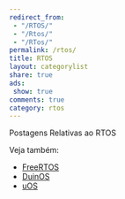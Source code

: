 ```yaml
---
redirect_from:
 - "/RTOS/"
 - "/Rtos/"
 - "/RTos/"
permalink: /rtos/
title: RTOS
layout: categorylist
share: true
ads:
 show: true
comments: true
category: rtos
---
```


Postagens Relativas ao RTOS

<!--more-->

Veja também:
  
 * [FreeRTOS](/FreeRTOS/)
 * [DuinOS](/DuinOS/)
 * [uOS](/uOS/)
